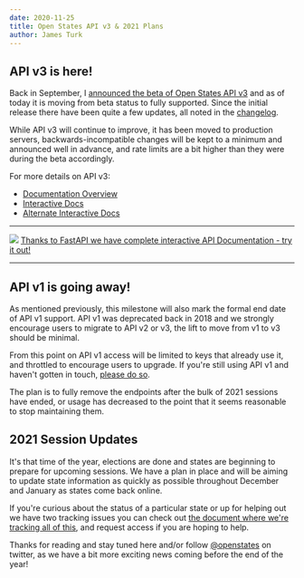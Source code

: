 ```yaml
---
date: 2020-11-25
title: Open States API v3 & 2021 Plans
author: James Turk
---
```


## API v3 is here!

Back in September, I [announced the beta of Open States API v3](https://blog.openstates.org/open-states-api-v3-beta/) and as of today it is moving from beta status to fully supported.  Since the initial release there have been quite a few updates, all noted in the [changelog](https://docs.openstates.org/en/latest/api/v3/changelog.html).

While API v3 will continue to improve, it has been moved to production servers, backwards-incompatible changes will be kept to a minimum and announced well in advance, and rate limits are a bit higher than they were during the beta accordingly.

For more details on API v3:

* [Documentation Overview](https://docs.openstates.org/en/latest/api/v3/index.html)
* [Interactive Docs](https://v3.openstates.org/docs)
* [Alternate Interactive Docs](https://v3.openstates.org/redoc)

---

![](/img/openapi-v3.png)
[Thanks to FastAPI we have complete interactive API Documentation - try it out!](https://v3.openstates.org/docs)

---

## API v1 is going away!

As mentioned previously, this milestone will also mark the formal end date of API v1 support.  API v1 was deprecated back in 2018 and we strongly encourage users to migrate to API v2 or v3, the lift to move from v1 to v3 should be minimal.

From this point on API v1 access will be limited to keys that already use it, and throttled to encourage users to upgrade.  If you're still using API v1 and haven't gotten in touch, [please do so](mailto:contact@openstates.org).

The plan is to fully remove the endpoints after the bulk of 2021 sessions have ended, or usage has decreased to the point that it seems reasonable to stop maintaining them.

## 2021 Session Updates

It's that time of the year, elections are done and states are beginning to prepare for upcoming sessions.  We have a plan in place and will be aiming to update state information as quickly as possible throughout December and January as states come back online.

If you're curious about the status of a particular state or up for helping out we have two tracking issues you can check out [the document where we're tracking all of this](https://docs.google.com/spreadsheets/d/1dMHwaMXH_eFd-DP62PC0OehLaYgrXjYC6lbq-ocSW_Q/edit#gid=0), and request access if you are hoping to help.

Thanks for reading and stay tuned here and/or follow [@openstates](https://twitter.com/openstates) on twitter, as we have a bit more exciting news coming before the end of the year!
